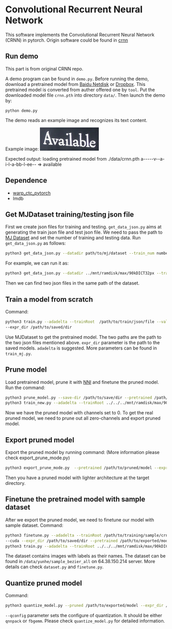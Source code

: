 Convolutional Recurrent Neural Network
======================================

This software implements the Convolutional Recurrent Neural Network (CRNN) in pytorch.
Origin software could be found in [crnn](https://github.com/bgshih/crnn)

Run demo
--------
This part is from original CRNN repo.

A demo program can be found in ``demo.py``. Before running the demo, download a pretrained model
from [Baidu Netdisk](https://pan.baidu.com/s/1pLbeCND) or [Dropbox](https://www.dropbox.com/s/dboqjk20qjkpta3/crnn.pth?dl=0). 
This pretrained model is converted from auther offered one by ``tool``.
Put the downloaded model file ``crnn.pth`` into directory ``data/``. Then launch the demo by:

    python demo.py

The demo reads an example image and recognizes its text content.

Example image:
![Example Image](./data/demo.png)

Expected output:
    loading pretrained model from ./data/crnn.pth
    a-----v--a-i-l-a-bb-l-ee-- => available

Dependence
----------
* [warp_ctc_pytorch](https://github.com/SeanNaren/warp-ctc/tree/pytorch_bindings/pytorch_binding)
* lmdb

Get MJDataset training/testing json file
-----------------
First we create json files for training and testing. ```get_data_json.py``` aims at generating the train json file and test json file. We need to pass the path to [MJ Dataset](https://www.robots.ox.ac.uk/~vgg/data/text/) and set the number of training and testing data. Run ```get_data_json.py``` as follows:
```sh
python3 get_data_json.py --datadir path/to/mj/dataset --train_num number_for_training --test_num number_for_testing
```
For example, we can run it as:
```sh
python3 get_data_json.py --datadir ../mnt/ramdisk/max/90kDICT32px --train_num 3000000 --test_num 30000
```
Then we can find two json files in the same path of the dataset.

Train a model from scratch
-----------------
Command:
```sh
python3 train.py --adadelta --trainRoot  /path/to/train/json/file --valRoot /path/to/test/json/file --cuda 
--expr_dir /path/to/saved/dir
```
Use MJDataset to get the pretrained model. The two paths are the path to the two json files mentioned above. ```expr_dir``` parameter is the path to the saved models.
```adadelta``` is suggested. More parameters can be found in ```train_mj.py```. 

Prune model 
-----------------
Load pretrained model, prune it with [NNI](https://github.com/microsoft/nni) and finetune the pruned model. Run the command:

```sh
python3 prune_model.py --save-dir /path/to/save/dir --pretrained /path/to/pretrained/model (./data/crnn.pth for example) 
python3 train_new.py --adadelta --trainRoot ../../../mnt/ramdisk/max/90kDICT32px/train_new.json --valRoot ../../../mnt/ramdisk/max/90kDICT32px/test_new.json --cuda --expr_dir ../../../test_crnn --prune --pretrained /home/yunhexue/nni_crnn_results/base_train_adadelta/netCRNN_10_2800.pth 
```
Now we have the pruned model with channels set to 0. To get the real pruned model, we need to prune out all zero-channels and export pruned model.

Export pruned model
-----------------

Export the pruned model by running command: (More information please check export_prune_mode.py)

```sh
python3 export_prune_mode.py  --pretrained /path/to/pruned/model --expr_dir /path/to/save/dir
```
Then you have a pruned model with lighter architecture at the target directory.

Finetune the pretrained model with sample dataset
-----------------
After we export the pruned model, we need to finetune our model with sample dataset.
Command:
```sh
python3 finetune.py --adadelta --trainRoot /path/to/training/sample/crnn/dataset --valRoot /path/to/test/sample/crnn/dataset   
--cuda --expr_dir /path/to/saved/dir --pretrained /path/to/exported/model
python3 train.py --adadelta --trainRoot ../../../mnt/ramdisk/max/90kDICT32px/train_new.json --valRoot ../../../mnt/ramdisk/max/90kDICT32px/test_new.json --cuda --expr_dir ../../../test_crnn --finetune --pretrained ./prune_export_CRNN.pt
```
The dataset contains images with labels as their names. The dataset can be found in ```/data/yunhe/sample_bezier_all``` on 64.38.150.214 server. More details can check ```dataset.py``` and ```finetune.py```. 

Quantize pruned model
-----------------

Command:
```sh
python3 quantize_model.py --pruned /path/to/exported/model --expr_dir /path/to/saved/dir --qconfig qnnpack
```
```--qconfig``` parameter sets the configure of quantization. It should be either ```qnnpack``` or ```fbgemm```. Please check ```quantize_model.py``` for detailed information.
